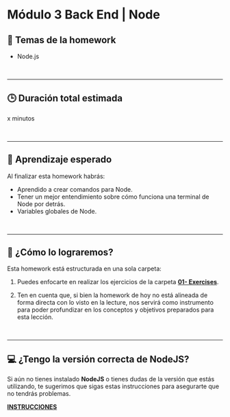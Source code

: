# **Módulo 3 Back End | Node**

## **📌 Temas de la homework**

-  Node.js

<br />

---

## **🕒 Duración total estimada**

x minutos

<br />

---

## **🔎 Aprendizaje esperado**

Al finalizar esta homework habrás:

-  Aprendido a crear comandos para Node.
-  Tener un mejor entendimiento sobre cómo funciona una terminal de Node por detrás.
-  Variables globales de Node.

<br />

---

## **📎 ¿Cómo lo lograremos?**

Esta homework está estructurada en una sola carpeta:

1. Puedes enfocarte en realizar los ejercicios de la carpeta [**01- Exercises**](./01%20-%20Exercises/README.md).

2. Ten en cuenta que, si bien la homework de hoy no está alineada de forma directa con lo visto en la lecture, nos servirá como instrumento para poder profundizar en los conceptos y objetivos preparados para esta lección.

</br >

---

## **💻 ¿Tengo la versión correcta de NodeJS?**

Si aún no tienes instalado **NodeJS** o tienes dudas de la versión que estás utilizando, te sugerimos que sigas estas instrucciones para asegurarte que no tendrás problemas.

[**INSTRUCCIONES**](https://rise.articulate.com/share/O0SjmUFcjx_3AXSA2lizESbHitgJIOpq#/lessons/KSire0WgNTOeIoTA2xlNr2A9136cqQvP)
